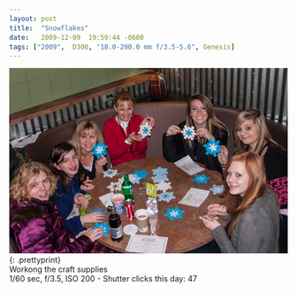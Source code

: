 ```yaml
---
layout: post
title:  "Snowflakes"
date:   2009-12-09  19:59:44 -0600
tags: ["2009",  D300, "18.0-200.0 mm f/3.5-5.6", Genesis]
---
```

![:title](/images/2009/2009_1209_DSC3655.jpg)
{: .prettyprint}  
Workong the craft supplies  
1/60 sec, f/3.5, ISO 200 - Shutter clicks this day: 47
